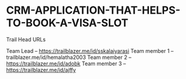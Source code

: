 # CRM-APPLICATION-THAT-HELPS-TO-BOOK-A-VISA-SLOT

Trail Head URLs

Team Lead – https://trailblazer.me/id/sskalaiyarasi
Team member 1 –trailblazer.me/id/hemalatha2003
Team member 2 – https://trailblazer.me/id/adobk
Team member 3 –https://trailblazer.me/id/ajffy
